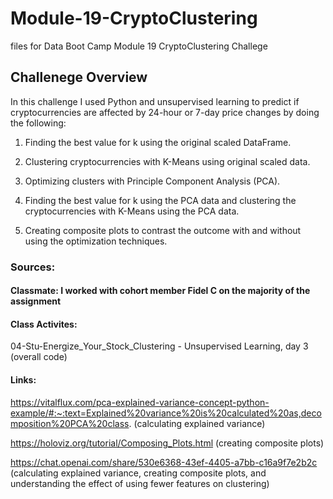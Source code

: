 # Module-19-CryptoClustering
files for Data Boot Camp Module 19 CryptoClustering Challege

## Challenege Overview 

In this challenge I used Python and unsupervised learning to predict if cryptocurrencies are affected by 24-hour or 7-day price changes by doing the following: 

1. Finding the best value for k using the original scaled DataFrame.

2. Clustering cryptocurrencies with K-Means using original scaled data. 

3. Optimizing clusters with Principle Component Analysis (PCA).

4. Finding the best value for k using the PCA data and clustering the cryptocurrencies with K-Means using the PCA data. 

5. Creating composite plots to contrast the outcome with and without using the optimization techniques. 

### Sources: 

#### Classmate: I worked with cohort member Fidel C on the majority of the assignment

#### Class Activites: 

04-Stu-Energize_Your_Stock_Clustering - Unsupervised Learning, day 3 (overall code) 

#### Links: 

https://vitalflux.com/pca-explained-variance-concept-python-example/#:~:text=Explained%20variance%20is%20calculated%20as,decomposition%20PCA%20class. (calculating explained variance)

https://holoviz.org/tutorial/Composing_Plots.html (creating composite plots)

https://chat.openai.com/share/530e6368-43ef-4405-a7bb-c16a9f7e2b2c (calculating explained variance, creating composite plots, and understanding the effect of using fewer features on clustering)